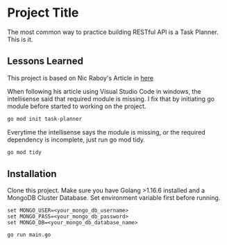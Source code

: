 # Project Title

The most common way to practice building RESTful API is a Task Planner. This is it.

## Lessons Learned

This project is based on Nic Raboy's Article in [here]("https://www.thepolyglotdeveloper.com/2019/02/developing-restful-api-golang-mongodb-nosql-database/")

When following his article using Visual Studio Code in windows, the intellisense said that required module is missing. I fix that by initiating go module before started to working on the project.
```bash
go mod init task-planner
```
Everytime the intellisense says the module is missing, or the required dependency is incomplete, just run go mod tidy.
```bash
go mod tidy
```

  
## Installation

Clone this project.
Make sure you have Golang >1.16.6 installed and a MongoDB Cluster Database. Set environment variable first before running.
```
set MONGO_USER=<your_mongo_db_username>
set MONGO_PASS=<your_mongo_db_password>
set MONGO_DB=<your_mongo_db_database_name>

go run main.go
```
    